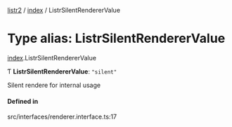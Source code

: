[listr2](../README.md) / [index](../modules/index.md) / ListrSilentRendererValue

# Type alias: ListrSilentRendererValue

[index](../modules/index.md).ListrSilentRendererValue

Ƭ **ListrSilentRendererValue**: ``"silent"``

Silent rendere for internal usage

#### Defined in

src/interfaces/renderer.interface.ts:17
